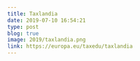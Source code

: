 ```yaml
---
title: Taxlandia
date: 2019-07-10 16:54:21
type: post
blog: true
image: 2019/taxlandia.png
link: https://europa.eu/taxedu/taxlandia
---
```

